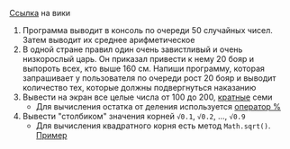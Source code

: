 [Ссылка](https://github.com/CSharpOnThePlane/Shared/wiki) на вики

1. Программа выводит в консоль по очереди 50 случайных чисел. Затем выводит их среднее арифметическое
2. В одной стране правил один очень завистливый и очень низкорослый царь. Он приказал привести к нему 20 бояр и выпороть всех, кто выше 160 см. Напиши программу, которая запрашивает у пользователя по очереди рост 20 бояр и выводит количество тех, которые должны подвергнуться наказанию
3. Вывести на экран все целые числа от 100 до 200, [кратные](http://www.webmath.ru/poleznoe/formules_18_10.php) семи
   - Для вычисления остатка от деления используется [оператор %](https://docs.microsoft.com/ru-ru/dotnet/csharp/language-reference/operators/modulus-operator)
4. Вывести "столбиком" значения корней `√0.1`, `√0.2`, ..., `√0.9`
   - Для вычисления квадратного корня есть метод `Math.sqrt()`. [Пример](https://gist.github.com/Simplifier/d9c85905e34abfd780fd60ff22743dac)
